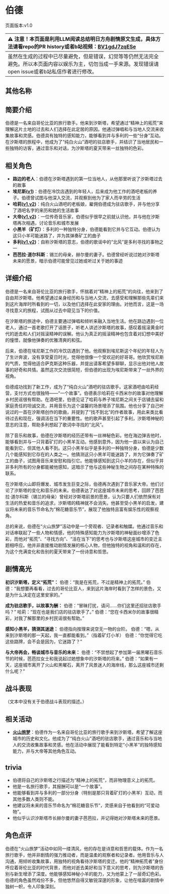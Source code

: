 # 伯德
页面版本:v1.0
 

| :warning: 注意！本页面是利用LLM阅读总结明日方舟剧情原文生成，具体方法请看repo的PR history或者b站视频：[BV1gdJ7zqESe](https://www.bilibili.com/video/BV1gdJ7zqESe/)         |
|:----------------------------|
| 虽然在生成的过程中已尽量避免，但是错误，幻觉等等仍然无法完全避免。所以本页面内容以娱乐为主，切勿当成一手来源。发现错误请open issue或者b站私信作者进行修改。|



## 其他名称

## 简要介绍
伯德是一名来自哥伦比亚的旅行歌手。他来到汐斯塔，希望通过“精神上的拓荒”来理解这片土地的过去和人们选择在此定居的原因。他通过弹唱和与当地人交流来收集故事和灵感。伯德具有独特的感知能力，能够看到并与多利的一些“分身”互动。在汐斯塔的旅程中，他成为了“纯白火山”酒吧的驻店歌手，并结识了当地居民和一些独特的访客，通过音乐和对话，为汐斯塔的夏天带来一丝独特的色彩。
## 相关角色
-   **路边的老人**：伯德在汐斯塔遇到的第一位当地人，从他那里听说了汐斯塔过去的故事
-   **埃尼斯([v1](extended_char_ai_ni_si.md))**：伯德在冷饮店遇到的年轻人，后来成为他工作的酒吧老板的养子。伯德曾试图与他深入交流，并观察到他为了家人而辛劳的生活
-   **哈莉([v1](extended_char_ha_li.md),[v2](../char_v3/extended_char_ha_li.md))**：纯白火山酒吧的老板娘，雇佣伯德成为驻店歌手，并与他分享了酒吧名字的来历和她的生活故事
-   **大帝([v1](extended_char_da_di.md),[v2](../char_v3/extended_char_da_di.md))**：一位传奇音乐家，伯德似乎很早之前就认识他，并与他在汐斯塔再次相遇，讨论音乐和城市发展
-   **小黑羊（矿灯）**：多利的一种独特分身，伯德能看到它并与它互动。伯德认为这只小羊可能迷路了，并为其弹奏矿工的曲子
-   **多利([v1](extended_char_duo_li.md),[v2](../char_v3/extended_char_duo_li.md))**：自称汐斯塔的意志，伯德的歌谣中的“北风”是多利寻找的事物之一
-   **芭芭拉·道尔科斯**：锡兰的母亲，赫尔曼的妻子。伯德曾经听说过她对汐斯塔未来的愿景，暗示伯德可能曾见过她或听过关于她的事迹
## 详细介绍
伯德是一名来自哥伦比亚的旅行歌手，怀揣着对“精神上的拓荒”的向往，他来到了自由邦汐斯塔。他希望通过亲身经历和与当地人交流，去感受和理解那些先辈们来到这片海岸时所看到的一切，以及他们选择在此安家的理由。对他而言，这是一场寻找意义的旅程，试图从过去中窥见当下的价值。

在汐斯塔的旅途中，伯德主要通过弹唱和倾听来融入当地生活。他在路边遇到一位老人，通过一首老歌打开了话匣子，听老人讲述汐斯塔的故事，感叹着摇滚黄金时代的逝去和人们对摇滚精神的误解。他认为真正的摇滚精神也包含着对幻想中美好的憧憬，就像他弹奏的优雅清爽的和弦。

后来，伯德在埃尼斯工作的冷饮店遇到了他。他观察到埃尼斯这个年纪的年轻人为了生计奔波，没有享受夏日时光，觉得他很像一个受欢迎的好哥哥。他欣赏埃尼斯的气质，觉得他适合萨克斯这种乐器，并提出请客希望多聊聊，显示出他对他人故事的好奇和共情。虽然这次交流很简短，但伯德的出现为埃尼斯带来了一丝外界的视角。

伯德成功找到了新工作，成为了“纯白火山”酒吧的驻店歌手。这家酒吧由哈莉经营，支付方式也很独特——“一个故事”。伯德表示哈莉在卡西米尔的故事对他理解乡村民谣很有帮助。在酒吧里，伯德见证了哈莉与养子埃尼斯之间关于店铺去留和家庭责任的坦诚交流，并用音乐为这个温馨的场景增添了氛围。他也分享了自己听说过的一首在汐斯塔创作的歌曲，并提到了“找不到北”的作者故事，用此来类比看待过去和现在，强调活在当下的重要性。他的歌声甚至引起了多利，汐斯塔神秘的意志的注意，帮助多利想起了歌词中寻找的“北风”。

除了音乐和故事，伯德在汐斯塔的经历还带有一丝神秘色彩。他在海边弹吉他时，能够看到并与一只背着矿灯的小黑羊互动。他感到意外，因为他一直以来认为自己能看到它，但其他人看不到。这只小黑羊似乎是多利的一种独特分身，伯德是少数几个能感知到它存在的人类之一。他猜测这只小黑羊可能迷路了，并为它弹奏了矿工的曲子，试图用音乐来安慰和指引它。他能够感知到这只小羊的存在，但似乎并非多利所有的分身都能被他感知，这暗示了他与这些神秘生物之间存在某种特殊的联系。

在汐斯塔火山即将爆发、城市发生巨变之际，伯德再次遇到了音乐家大帝。他们讨论了汐斯塔的变化和音乐的未来。伯德表达了对这座城市未来的思考，回顾了芭芭拉·道尔科斯（锡兰的母亲）曾经对汐斯塔前景的愿景，认为只要人们依然保有对生活的热爱和音乐的追求，汐斯塔的精神就不会消失。他甚至受小黑羊的启发，建议将未来的音乐节命名为“棉花糖音乐节”，展现了他独特且富有娱乐性的观察视角。

总的来说，伯德在“火山旅梦”活动中是一个旁观者、记录者和触媒。他通过音乐和对话串联起了一些人物和情感，他的特殊感知能力为汐斯塔的神秘面纱增添了色彩，而他对“拓荒”、“寻找方向”、“活在当下”的思考也与汐斯塔这座城市的变迁主题相呼应。他并非直接推动剧情发展的核心人物，但他独特的视角和温和的存在，为这个充满变化和告别的夏天带来了一份诗意和哲思。
## 剧情高光
**初识汐斯塔，定义“拓荒”：**
伯德：“我是在拓荒，不过是精神上的拓荒。”
伯德：“我想要再看看，过去的哥伦比亚人，来到这片海岸时看到了怎样的景色，又是为什么决定在这里安家的。”

**成为驻店歌手，以故事为酬：**
伯德：“冒昧打扰，请问......你们这里还招驻店歌手吗？”
哈莉：“现在也是我们店的驻店歌手了。”
伯德：“您在卡西米尔的故事很精彩，对我了解那里的乡村民谣很有帮助。”

**感知小黑羊，猜测其迷途：**
伯德指向按理来说空无一物的台阶。
伯德：“嗯，从来到汐斯塔的那一天起，我一直都能看到。”（指着矿灯小羊）
伯德：“你觉得它吃这些路牌，会不会是因为，它迷路了？”

**与大帝再会，畅谈城市与音乐的未来：**
伯德：“不禁想起了参加第一届黑曜石音乐节的时候，芭芭拉女士和我说起过她想象中的汐斯塔的将来。”
伯德：“如果有一天，这座城市离开了火山和黑曜石，离开了风景迷人的海岸线，那么这座城市还剩什么呢？”
## 战斗表现
（文本中没有关于伯德战斗表现的描述。）
## 相关活动
-   **[火山旅梦](../stories/act27side.md)**：伯德作为一名来自哥伦比亚的旅行歌手来到汐斯塔，希望了解这座城市的历史和文化。他成为了“纯白火山”酒吧的驻店歌手，通过音乐和与当地人的交流收集故事和灵感。他在活动中展现了能看到特定“小黑羊”的独特感知能力，并与大帝等其他角色互动。
## trivia
*   伯德将自己的汐斯塔之行描述为“精神上的拓荒”，而非物理意义上的拓荒。
*   他是一名旅行歌手，其报酬可以是“一个故事”。
*   他能够看到并与多利的一部分分身（特别是那只背着矿灯的小黑羊）互动，而其他多数人类则不能。
*   他建议将未来的音乐节命名为“棉花糖音乐节”，灵感来自于他看到的“可爱动物”。
*   他似乎认识汐斯塔市长赫尔曼的妻子芭芭拉，并记得她对汐斯塔未来的愿景。
## 角色点评
伯德在“火山旅梦”活动中如同一缕清风，他的存在是诗意和哲思的载体。作为一名旅行歌手，他并非剧情的强力推动者，而是温柔的观察者和记录者。他用音乐与人沟通，用倾听收集故事，用独特的视角看待汐斯塔的变迁。他的“精神拓荒者”身份呼应着哥伦比亚的时代背景，而他对逝去美好和当下意义的思考，则为汐斯塔的告别与新生增添了深度。他能够感知神秘小羊的能力，又为他蒙上了一层奇幻色彩。伯德的角色虽然戏份不多，但他悠然自得又敏锐深邃的形象，让他在喧嚣的剧情中独树一帜，令人印象深刻。